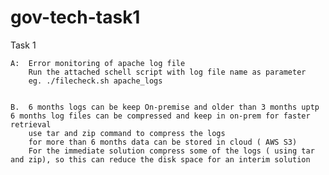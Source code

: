 # gov-tech-task1

Task 1

	A:  Error monitoring of apache log file
		Run the attached schell script with log file name as parameter
		eg. ./filecheck.sh apache_logs


	B. 	6 months logs can be keep On-premise and older than 3 months uptp 6 months log files can be compressed and keep in on-prem for faster retrieval
	    use tar and zip command to compress the logs
		for more than 6 months data can be stored in cloud ( AWS S3) 
		For the immediate solution compress some of the logs ( using tar and zip), so this can reduce the disk space for an interim solution
		
